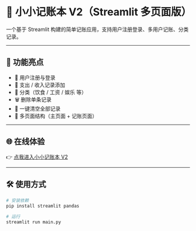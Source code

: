 # 📔 小小记账本 V2（Streamlit 多页面版）

一个基于 Streamlit 构建的简单记账应用，支持用户注册登录、多用户记账、分类记录。

---

## 🚀 功能亮点

- 🔐 用户注册与登录
- 📅 支出 / 收入记录添加
- 📂 分类（饮食 / 工资 / 娱乐 等）
- 🗑️ 删除单条记录
- 🧹 一键清空全部记录
- 📄 多页面结构（主页面 + 记账页面）

---

## 🌐 在线体验

👉 [点我进入小小记账本 V2](https://budget-tracker-v2-wqbngh2zn5fmtchsh5xfyw.streamlit.app/)

---

## 🛠 使用方式

```bash
# 安装依赖
pip install streamlit pandas

# 运行
streamlit run main.py
